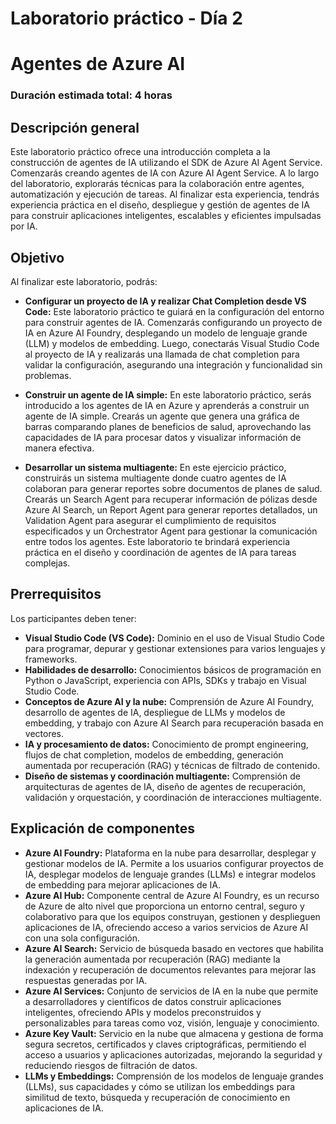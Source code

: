 # Laboratorio práctico - Día 2

# Agentes de Azure AI

### Duración estimada total: 4 horas

## Descripción general

Este laboratorio práctico ofrece una introducción completa a la construcción de agentes de IA utilizando el SDK de Azure AI Agent Service. Comenzarás creando agentes de IA con Azure AI Agent Service. A lo largo del laboratorio, explorarás técnicas para la colaboración entre agentes, automatización y ejecución de tareas. Al finalizar esta experiencia, tendrás experiencia práctica en el diseño, despliegue y gestión de agentes de IA para construir aplicaciones inteligentes, escalables y eficientes impulsadas por IA.

## Objetivo

Al finalizar este laboratorio, podrás:

- **Configurar un proyecto de IA y realizar Chat Completion desde VS Code:** Este laboratorio práctico te guiará en la configuración del entorno para construir agentes de IA. Comenzarás configurando un proyecto de IA en Azure AI Foundry, desplegando un modelo de lenguaje grande (LLM) y modelos de embedding. Luego, conectarás Visual Studio Code al proyecto de IA y realizarás una llamada de chat completion para validar la configuración, asegurando una integración y funcionalidad sin problemas.

- **Construir un agente de IA simple:** En este laboratorio práctico, serás introducido a los agentes de IA en Azure y aprenderás a construir un agente de IA simple. Crearás un agente que genera una gráfica de barras comparando planes de beneficios de salud, aprovechando las capacidades de IA para procesar datos y visualizar información de manera efectiva.

- **Desarrollar un sistema multiagente:** En este ejercicio práctico, construirás un sistema multiagente donde cuatro agentes de IA colaboran para generar reportes sobre documentos de planes de salud. Crearás un Search Agent para recuperar información de pólizas desde Azure AI Search, un Report Agent para generar reportes detallados, un Validation Agent para asegurar el cumplimiento de requisitos especificados y un Orchestrator Agent para gestionar la comunicación entre todos los agentes. Este laboratorio te brindará experiencia práctica en el diseño y coordinación de agentes de IA para tareas complejas.

## Prerrequisitos

Los participantes deben tener:

- **Visual Studio Code (VS Code):** Dominio en el uso de Visual Studio Code para programar, depurar y gestionar extensiones para varios lenguajes y frameworks.
- **Habilidades de desarrollo:** Conocimientos básicos de programación en Python o JavaScript, experiencia con APIs, SDKs y trabajo en Visual Studio Code.
- **Conceptos de Azure AI y la nube:** Comprensión de Azure AI Foundry, desarrollo de agentes de IA, despliegue de LLMs y modelos de embedding, y trabajo con Azure AI Search para recuperación basada en vectores.
- **IA y procesamiento de datos:** Conocimiento de prompt engineering, flujos de chat completion, modelos de embedding, generación aumentada por recuperación (RAG) y técnicas de filtrado de contenido.
- **Diseño de sistemas y coordinación multiagente:** Comprensión de arquitecturas de agentes de IA, diseño de agentes de recuperación, validación y orquestación, y coordinación de interacciones multiagente.

## Explicación de componentes

- **Azure AI Foundry:** Plataforma en la nube para desarrollar, desplegar y gestionar modelos de IA. Permite a los usuarios configurar proyectos de IA, desplegar modelos de lenguaje grandes (LLMs) e integrar modelos de embedding para mejorar aplicaciones de IA.
- **Azure AI Hub:** Componente central de Azure AI Foundry, es un recurso de Azure de alto nivel que proporciona un entorno central, seguro y colaborativo para que los equipos construyan, gestionen y desplieguen aplicaciones de IA, ofreciendo acceso a varios servicios de Azure AI con una sola configuración.
- **Azure AI Search:** Servicio de búsqueda basado en vectores que habilita la generación aumentada por recuperación (RAG) mediante la indexación y recuperación de documentos relevantes para mejorar las respuestas generadas por IA.
- **Azure AI Services:** Conjunto de servicios de IA en la nube que permite a desarrolladores y científicos de datos construir aplicaciones inteligentes, ofreciendo APIs y modelos preconstruidos y personalizables para tareas como voz, visión, lenguaje y conocimiento.
- **Azure Key Vault:** Servicio en la nube que almacena y gestiona de forma segura secretos, certificados y claves criptográficas, permitiendo el acceso a usuarios y aplicaciones autorizadas, mejorando la seguridad y reduciendo riesgos de filtración de datos.
- **LLMs y Embeddings:** Comprensión de los modelos de lenguaje grandes (LLMs), sus capacidades y cómo se utilizan los embeddings para similitud de texto, búsqueda y recuperación de conocimiento en aplicaciones de IA.
